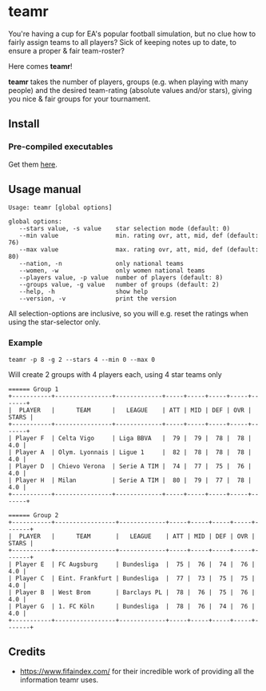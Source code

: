 # teamr
You're having a cup for EA's popular football simulation, but no clue how to fairly assign teams to all players?
Sick of keeping notes up to date, to ensure a proper & fair team-roster?

Here comes **teamr**!

**teamr** takes the number of players, groups (e.g. when playing with many people) and the desired team-rating (absolute values and/or stars), giving you nice & fair groups for your tournament.

## Install

### Pre-compiled executables
Get them [here](http://github.com/hpbuniat/teamr/releases).

## Usage manual
```console
Usage: teamr [global options]

global options:
   --stars value, -s value    star selection mode (default: 0)
   --min value                min. rating ovr, att, mid, def (default: 76)
   --max value                max. rating ovr, att, mid, def (default: 80)
   --nation, -n               only national teams
   --women, -w                only women national teams
   --players value, -p value  number of players (default: 8)
   --groups value, -g value   number of groups (default: 2)
   --help, -h                 show help
   --version, -v              print the version
```
All selection-options are inclusive, so you will e.g. reset the ratings when using the star-selector only.

### Example
```console
teamr -p 8 -g 2 --stars 4 --min 0 --max 0
```
Will create 2 groups with 4 players each, using 4 star teams only
```console
====== Group 1
+-----------+----------------+-------------+-----+-----+-----+-----+-------+
|  PLAYER   |      TEAM      |   LEAGUE    | ATT | MID | DEF | OVR | STARS |
+-----------+----------------+-------------+-----+-----+-----+-----+-------+
| Player F  | Celta Vigo     | Liga BBVA   |  79 |  79 |  78 |  78 |   4.0 |
| Player A  | Olym. Lyonnais | Ligue 1     |  82 |  78 |  78 |  78 |   4.0 |
| Player D  | Chievo Verona  | Serie A TIM |  74 |  77 |  75 |  76 |   4.0 |
| Player H  | Milan          | Serie A TIM |  80 |  79 |  77 |  78 |   4.0 |
+-----------+----------------+-------------+-----+-----+-----+-----+-------+

====== Group 2
+-----------+-----------------+-------------+-----+-----+-----+-----+-------+
|  PLAYER   |      TEAM       |   LEAGUE    | ATT | MID | DEF | OVR | STARS |
+-----------+-----------------+-------------+-----+-----+-----+-----+-------+
| Player E  | FC Augsburg     | Bundesliga  |  75 |  76 |  74 |  76 |   4.0 |
| Player C  | Eint. Frankfurt | Bundesliga  |  77 |  73 |  75 |  75 |   4.0 |
| Player B  | West Brom       | Barclays PL |  78 |  76 |  75 |  76 |   4.0 |
| Player G  | 1. FC Köln      | Bundesliga  |  78 |  76 |  74 |  76 |   4.0 |
+-----------+-----------------+-------------+-----+-----+-----+-----+-------+
```

## Credits
- https://www.fifaindex.com/ for their incredible work of providing all the information teamr uses.
